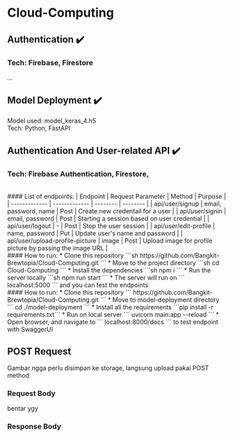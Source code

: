 # Cloud-Computing

## Authentication ✔️
### Tech: Firebase, Firestore
... 
<br>
## Model Deployment ✔️
Model used: model_keras_4.h5
<br>
Tech: Python, FastAPI
## Authentication And User-related API ✔️
### Tech: Firebase Authentication, Firestore, 
<br>
#### List of endpoints:
| Endpoint     | Request Parameter      | Method     | Purpose |
| ------------- | ------------- | -------- | -------- |
| api/user/signup          | email, password, name         | Post  | Create new credentail for a user |
| api/user/signin            | email, password        | Post  | Starting a session based on user credential |
| api/user/logout          | -         | Post  | Stop the user session |
| api/user/edit-profile            | name, password        | Put  | Update user's name and password |
| api/user/upload-profile-picture            | image        | Post  | Upload image for profile picture by passing the image URL |
<br>
#### How to run:
* Clone this repository 
```sh
https://github.com/Bangkit-Brewtopia/Cloud-Computing.git
```
* Move to the project directory
```sh
cd Cloud-Computing
```
* Install the dependencies
```sh
npm i
```
* Run the server locally
```sh
npm run start
```
* The server will run on ``` localhost:5000 ``` and you can test the endpoints
<br>
#### How to run:
* Clone this repository 
``` https://github.com/Bangkit-Brewtopia/Cloud-Computing.git ```
* Move to model-deployment directory
``` cd ./model-deployment ```
* Install all the requirements
```pip install -r requirements.txt```
* Run on local server
``` uvicorn main:app --reload ```
* Open browser, and navigate to ``` localhost:8000/docs ``` to test endpoint with SwaggerUI 

## POST Request
Gambar ngga perlu disimpan ke storage, langsung upload pakai POST method
### Request Body
bentar ygy

### Response Body
